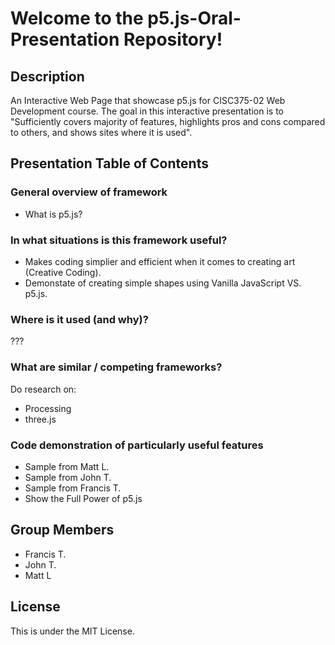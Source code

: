 # Welcome to the p5.js-Oral-Presentation Repository!

## Description
An Interactive Web Page that showcase p5.js for CISC375-02 Web Development course. The goal in this interactive presentation is to "Sufficiently covers majority of features, highlights pros and cons compared to others, and shows sites where it is used".

## Presentation Table of Contents

### General overview of framework
- What is p5.js?
  
### In what situations is this framework useful?
- Makes coding simplier and efficient when it comes to creating art (Creative Coding).
- Demonstate of creating simple shapes using Vanilla JavaScript VS. p5.js.

### Where is it used (and why)?
???

### What are similar / competing frameworks?
Do research on:
- Processing
- three.js
### Code demonstration of particularly useful features
- Sample from Matt L.
- Sample from John T.
- Sample from Francis T.
- Show the Full Power of p5.js


## Group Members
- Francis T.
- John T.
- Matt L


## License
This is under the MIT License.

